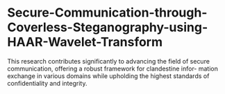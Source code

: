 # Secure-Communication-through-Coverless-Steganography-using-HAAR-Wavelet-Transform
This research contributes significantly to advancing the  field of secure communication, offering a robust framework for clandestine infor- mation exchange in various domains while upholding the highest standards of  confidentiality and integrity.
